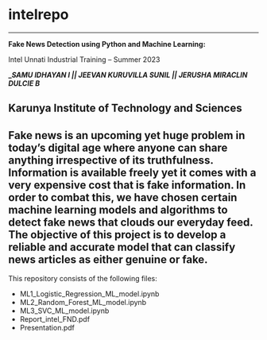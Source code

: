 # intelrepo
-------------------------------------------------------------------------------------------------------------------------------------------
**Fake News Detection using Python and Machine Learning:**

Intel Unnati Industrial Training – Summer 2023
 
 **__SAMU IDHAYAN I ||
 JEEVAN KURUVILLA SUNIL ||
 JERUSHA MIRACLIN DULCIE B_**
 

Karunya Institute of Technology and Sciences
-------------------------------------------------------------------------------------------------------------------------------------------
Fake news is an upcoming yet huge problem in today’s digital age where anyone can share anything irrespective of its truthfulness. Information is available freely yet it comes with a very expensive cost that is fake information. In order to combat this, we have chosen certain machine learning models and algorithms to detect fake news that clouds our everyday feed. The objective of this project is to develop a reliable and accurate model that can classify news articles as either genuine or fake.
-------------------------------------------------------------------------------------------------------------------------------------------
This repository consists of the following files:
- ML1_Logistic_Regression_ML_model.ipynb
- ML2_Random_Forest_ML_model.ipynb
- ML3_SVC_ML_model.ipynb
- Report_intel_FND.pdf
- Presentation.pdf
